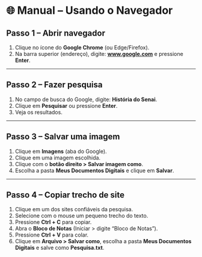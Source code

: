 # 🌐 Manual – Usando o Navegador

## Passo 1 – Abrir navegador

1. Clique no ícone do **Google Chrome** (ou Edge/Firefox).
2. Na barra superior (endereço), digite: **www.google.com** e pressione **Enter**.

---

## Passo 2 – Fazer pesquisa

1. No campo de busca do Google, digite: **História do Senai**.
2. Clique em **Pesquisar** ou pressione **Enter**.
3. Veja os resultados.

---

## Passo 3 – Salvar uma imagem

1. Clique em **Imagens** (aba do Google).
2. Clique em uma imagem escolhida.
3. Clique com o **botão direito > Salvar imagem como**.
4. Escolha a pasta **Meus Documentos Digitais** e clique em **Salvar**.

---

## Passo 4 – Copiar trecho de site

1. Clique em um dos sites confiáveis da pesquisa.
2. Selecione com o mouse um pequeno trecho do texto.
3. Pressione **Ctrl + C** para copiar.
4. Abra o **Bloco de Notas** (Iniciar > digite “Bloco de Notas”).
5. Pressione **Ctrl + V** para colar.
6. Clique em **Arquivo > Salvar como**, escolha a pasta **Meus Documentos Digitais** e salve como **Pesquisa.txt**.
